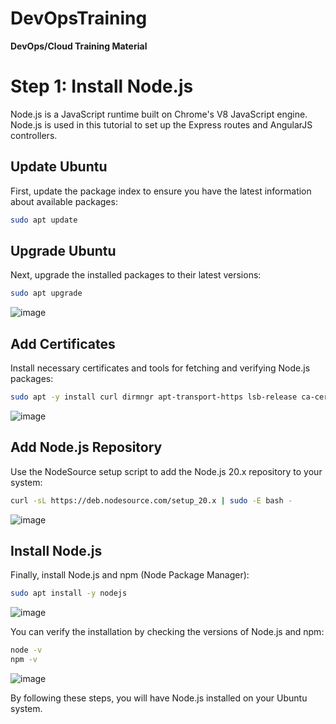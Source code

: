 # DevOpsTraining
**DevOps/Cloud Training Material**

# Step 1: Install Node.js

Node.js is a JavaScript runtime built on Chrome's V8 JavaScript engine. Node.js is used in this tutorial to set up the Express routes and AngularJS controllers.

## Update Ubuntu

First, update the package index to ensure you have the latest information about available packages:

```sh
sudo apt update
```

## Upgrade Ubuntu

Next, upgrade the installed packages to their latest versions:

```sh
sudo apt upgrade
```
![image](https://github.com/stiven-skyward/DevOpsTraining/assets/135337796/cc570bca-2c5a-47d4-a1eb-e3008ea74e75)

## Add Certificates

Install necessary certificates and tools for fetching and verifying Node.js packages:

```sh
sudo apt -y install curl dirmngr apt-transport-https lsb-release ca-certificates
```
![image](https://github.com/stiven-skyward/DevOpsTraining/assets/135337796/f6ad5cb8-5f7f-4e34-b587-87aa4bfc2090)

## Add Node.js Repository

Use the NodeSource setup script to add the Node.js 20.x repository to your system:

```sh
curl -sL https://deb.nodesource.com/setup_20.x | sudo -E bash -
```
![image](https://github.com/stiven-skyward/DevOpsTraining/assets/135337796/77f45171-ff4b-4b73-b365-53f2dc80e970)

## Install Node.js

Finally, install Node.js and npm (Node Package Manager):

```sh
sudo apt install -y nodejs
```
![image](https://github.com/stiven-skyward/DevOpsTraining/assets/135337796/64506135-affe-49cb-b6e6-65b1c14c93fb)

You can verify the installation by checking the versions of Node.js and npm:

```sh
node -v
npm -v
```
![image](https://github.com/stiven-skyward/DevOpsTraining/assets/135337796/5afa36b0-a484-48fb-bc8b-d9442fd71ee3)

By following these steps, you will have Node.js installed on your Ubuntu system.
